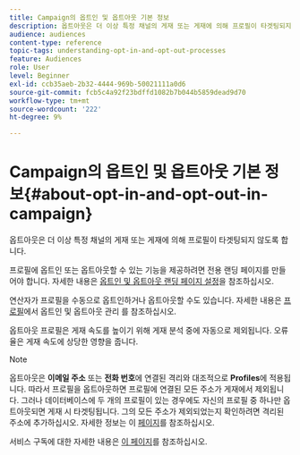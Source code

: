 ```yaml
---
title: Campaign의 옵트인 및 옵트아웃 기본 정보
description: 옵트아웃은 더 이상 특정 채널의 게재 또는 게재에 의해 프로필이 타겟팅되지 않도록 합니다.
audience: audiences
content-type: reference
topic-tags: understanding-opt-in-and-opt-out-processes
feature: Audiences
role: User
level: Beginner
exl-id: ccb35aeb-2b32-4444-969b-50021111a0d6
source-git-commit: fcb5c4a92f23bdffd1082b7b044b5859dead9d70
workflow-type: tm+mt
source-wordcount: '222'
ht-degree: 9%

---
```


# Campaign의 옵트인 및 옵트아웃 기본 정보{#about-opt-in-and-opt-out-in-campaign}

옵트아웃은 더 이상 특정 채널의 게재 또는 게재에 의해 프로필이 타겟팅되지 않도록 합니다.

프로필에 옵트인 또는 옵트아웃할 수 있는 기능을 제공하려면 전용 랜딩 페이지를 만들어야 합니다. 자세한 내용은 [옵트인 및 옵트아웃 랜딩 페이지 설정](../../audiences/using/managing-opt-in-and-opt-out-in-campaign.md#setting-up-opt-in-and-opt-out-landing-pages)을 참조하십시오.

연산자가 프로필을 수동으로 옵트인하거나 옵트아웃할 수도 있습니다. 자세한 내용은 [프로필](../../audiences/using/managing-opt-in-and-opt-out-in-campaign.md#managing-opt-in-and-opt-out-from-a-profile)에서 옵트인 및 옵트아웃 관리 를 참조하십시오.

옵트아웃 프로필은 게재 속도를 높이기 위해 게재 분석 중에 자동으로 제외됩니다. 오류율은 게재 속도에 상당한 영향을 줍니다.

>[!NOTE]
>
>옵트아웃은 **이메일 주소** 또는 **전화 번호**&#x200B;에 연결된 격리와 대조적으로 **Profiles**&#x200B;에 적용됩니다. 따라서 프로필을 옵트아웃하면 프로필에 연결된 모든 주소가 게재에서 제외됩니다. 그러나 데이터베이스에 두 개의 프로필이 있는 경우에도 자신의 프로필 중 하나만 옵트아웃되면 게재 시 타겟팅됩니다. 그의 모든 주소가 제외되었는지 확인하려면 격리된 주소에 추가하십시오. 자세한 정보는 이 [페이지](../../sending/using/understanding-quarantine-management.md#identifying-quarantined-addresses-for-the-entire-platform)를 참조하십시오.

서비스 구독에 대한 자세한 내용은 [이 페이지](../../audiences/using/about-subscriptions.md)를 참조하십시오.
